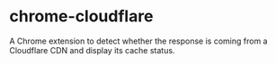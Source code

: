 # chrome-cloudflare
A Chrome extension to detect  whether the response is coming from a Cloudflare CDN and display its cache status.

